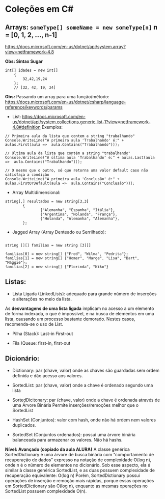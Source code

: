# Coleções em C#

## Arrays: `someType[] someName = new someType[n]` n = [0, 1, 2, ..., n-1]
https://docs.microsoft.com/en-us/dotnet/api/system.array?view=netframework-4.8

**Obs: Sintax Sugar**
```
int[] idades = new int[]
    {
        32,42,19,24
    };
    // [32, 42, 19, 24]
```
**Obs:** Passando um array para uma função/método:
https://docs.microsoft.com/en-us/dotnet/csharp/language-reference/keywords/params

- List:
https://docs.microsoft.com/en-us/dotnet/api/system.collections.generic.list-1?view=netframework-4.8#definition
Exemplos:
```
// Primeira aula da lista que contem a string "trabalhando"
Console.WriteLine("A primeira aula 'Trabalhando' é:" + aulas.First(aula =>  aula.Contains("Trabalhando")));

// Última aula da lista que contém a string "trabalhando"
Console.WriteLine("A última aula 'Trabalhando' é:" + aulas.Last(aula =>  aula.Contains("Trabalhando")));

// O mesmo que o outro, só que retorna uma valor default caso não satisfaça a condição
Console.WriteLine("A primeira aula 'Conclusão' é:" + aulas.FirstOrDefault(aula =>  aula.Contains("Conclusão")));
```
- Array Multidimensional:
```
string[,] resultados = new string[3,3]
        {
                {"Alemanha", "Espanha", "Itália"},
                {"Argentina", "Holanda", "França"},
                {"Holanda", "Alemanha", "Alemanha"},
        };
```
- Jagged Array (Array Denteado ou Serrilhado):
```

string [][] familias = new string [3][]

familias[0] = new string[] {"Fred", "Wilma", "Pedrita"};
familias[1] = new string[] {"Homer", "Marge", "Lisa", "Bart", "Maggie"};
familias[2] = new string[] {"Florinda", "Kiko"}
```

## Listas:

- Lista Ligada (LinkedLists): adequado para grande número de inserções e alterações no meio da lista.

As **desvantagens de uma lista ligada** implicam no acesso a um elemento de forma indexada, o que é impossível, e na busca de elementos em uma lista, causando um processo bastante demorado. Nestes casos, recomenda-se o uso de List<T>.

- Pilha (Stack): Last-in First-out

- Fila (Queue: first-in, first-out

## Dicionário:

- Dictionary: par (chave, valor) onde as chaves são guardadas sem ordem definida e dão acesso aos valores.

- SortedList: par (chave, valor) onde a chave é ordenado segundo uma lista

- SortedDicitonary: par (chave, valor) onde a chave é ordenada através de uma Árvore Binária
Permite inserções/remoções melhor que o SortedList

- HashSet (Conjuntos): valor com hash, onde não há ordem nem valores duplicados.

- SortedSet (Conjuntos ordenados): possui uma árvore binária balanceada para armazenar os valores. Não há hashs.

**Nível: Avançado (copiado da aula ALURA)**
A classe genérica SortedDictionary é uma árvore de busca binária com "comportamento de recuperação de dados" expresso na notação de complexidade O(log n), onde n é o número de elementos no dicionário.
Sob esse aspecto, ela é similar à classe genérica SortedList, e as duas possuem complexidade de recuperação equivalente: O(log n)
Porém, SortedDictionary possui operações de inserção e remoção mais rápidas, porque essas operações em SortedDictionary são O(log n), enquanto as mesmas operações no SortedList possuem complexidade O(n).

